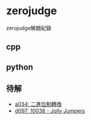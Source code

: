 # zerojudge

zerojudge解題紀錄

## cpp

## python

## 待解


- [a034: 二進位制轉換](https://zerojudge.tw/ShowProblem?problemid=a034)
- [d097: 10038 - Jolly Jumpers](https://zerojudge.tw/ShowProblem?problemid=d097)
